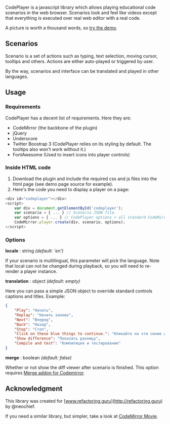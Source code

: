 CodePlayer is a javascript library which allows playing educational code scenarios in the web browser. Scenarios look
and feel like videos except that everything is executed over real web editor with a real code.

A picture is worth a thousand words, so [try the demo](http://shvetsgroup.github.io/codeplayer/demo/).

## Scenarios

Scenario is a set of actions such as typing, text selection, moving cursor, tooltips and others. Actions are either
auto-played or triggered by user.

By the way, scenarios and interface can be translated and played in other languages.


## Usage

### Requirements

CodePlayer has a decent list of requirements. Here they are:

- CodeMirror (the backbone of the plugin)
- jQuery
- Underscore
- Twitter Boostrap 3 (CodePlayer relies on its styling by default. The tooltips also won't work without it.)
- FontAwesome (Used to insert icons into player controls)

### Inside HTML code

1. Download the plugin and include the required css and js files into the html page (see demo page source for example).
2. Here's the code you need to display a player on a page:
```javascript
<div id="codeplayer"></div>
<script>
    var div = document.getElementById('codeplayer');
    var scenario = { ... } // Scenario JSON file.
    var options = { ... } // CodePlayer options + all standard CodeMirror options.
    CodeMirror.player.create(div, scenario, options);
</script>
```

### Options

**locale** : string _(default: 'en')_

If your scenario is multilingual, this parameter will pick the language. Note that local can not be changed during
playback, so you will need to re-render a player instance.

**translation** : object _(default: empty)_

Here you can pass a simple JSON object to override standard controls captions and titles. Example:

```json
{
    "Play": "Начать",
    "Replay": "Начать заново",
    "Next": "Вперед",
    "Back": "Назад",
    "Stop": "Стоп",
    "Click on these blue things to continue.": "Кликайте на эти синие штуки для продолжения.",
    "Show difference": "Показать разницу",
    "Compile and test": "Компиляция и тестирование"
}
```

**merge** : boolean _(default: false)_

Whether or not show the diff viewer after scenario is finished. This option requires [Merge addon for Codemirror](https://codemirror.net/demo/merge.html).

## Acknowledgment

This library was created for [www.refactoring.guru](http://refactoring.guru) by @neochief.

If you need a similar library, but simpler, take a look at [CodeMirror Movie](http://emmet.io/blog/codemirror-movie/).
